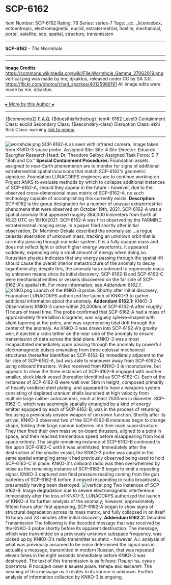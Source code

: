 # SCP-6162
Item Number: SCP-6162
Rating: 76
Series: series-7
Tags: _cc, _licensebox, ectoentropic, electromagnetic, euclid, extraterrestrial, hostile, mechanical, portal, satellite, scp, spatial, structure, transmission

---

**SCP-6162** \- _The Wormhole_
* * *
* * *
**Image Credits**
<https://commons.wikimedia.org/wiki/File:Wormhole_Gamma_27062019.png>  
vertical.png was made by me, djkaktus, released under CC by SA 3.0.  
<https://flickr.com/photos/chad_sparkes/40125986191>
All image edits were made by me, djkaktus.
* * *
[▸ More by this Author ◂](http://www.scp-wiki.net/djkaktus)
* * *
{$comments2}
[F.A.Q.](https://scp-wiki.wikidot.com/component:info-ayers)
{$doesthisfixthebug}
Item#: 6162
Level3
Containment Class:
euclid
Secondary Class:
{$secondary-class}
Disruption Class:
ekhi
Risk Class:
warning
[link to memo](/classification-committee-memo)  

* * *
![wormhole.png](https://scp-wiki.wdfiles.com/local--files/scp-6162/wormhole.png)
SCP-6162-A as seen with infrared camera. Image taken from KNKO-3 space probe.
Assigned Site:
Site-4
Site Director:
Eduardo Beurgher
Research Head:
Dr. Theodore Galbyc
Assigned Task Force:
E-7 "Bob and Co."
**Special Containment Procedures:** Foundation assets assigned to near-Earth phenomenon are to monitor for signs of additional extraterrestrial spatial incursions that match SCP-6162's geometric signature. Foundation LUNACORPS engineers are to continue working on Project ANKS to evaluate methods by which to collapse additional instances of SCP-6162-A, should they appear in the future - however, due to the observed cross-dimensional mass matrix of SCP-6162-A, no such technology capable of accomplishing this currently exists.
**Description:** SCP-6162 is the group designation for a number of unusual extraterrestrial phenomena that were observed on October 19th, 2021.
SCP-6162-A was a spatial anomaly that appeared roughly 384,000 kilometers from Earth at 16:23 UTC on 19/10/2021. SCP-6162-A was first observed by the FARMIND extraterrestrial imaging array. In a paper filed shortly after initial observation, Dr. Mortimer Dekala described the anomaly as:
…a rogue celestial aberration of unknown mass, tracking an unknown orbit that is currently passing through our solar system. It is a fully opaque mass and does not reflect light or other higher energy waveforms. It appeared suddenly, expending only a small amount of energy when doing so. Kurushian physics indicates that any energy passing through the spatial rift should cause the overall interior metastructure of the anomaly to decay logarithmically; despite this, the anomaly has continued to regenerate mass by unknown means since its initial discovery.
SCP-6162-B and SCP-6162-C were mechanical entities or vessels discovered on the far side of SCP-6162-A's spatial rift. For more information, see _Addendum 6162.1_.
![KNKO.png](https://scp-wiki.wdfiles.com/local--files/scp-6162/KNKO.png)
Launch of the KNKO-3 probe.
Shortly after initial discovery, Foundation LUNACORPS authorized the launch of KNKO-3 to gather additional information about the anomaly.
**Addendum 6162.1:** KNKO-3 Observations
KNKO-3 came within 20,000km of SCP-6162-A after roughly 11 hours of travel time. The probe confirmed that SCP-6162-A had a mass of approximately three billion kilograms, was vaguely sphere-shaped with slight tapering at the poles, and was experiencing tidal drift through the center of the anomaly. As KNKO-3 was drawn into SCP-6162-A's gravity well, it ejected a radio tether on the near side of the anomaly to ensure transmission of data across the tidal plane.
KNKO-3 was almost incapacitated immediately upon passing through the anomaly by powerful electromagnetic pulses emanating from three colossal mechanical structures (hereafter identified as SCP-6162-B) immediately adjacent to the far side of SCP-6162-A, but was able to maneuver away from SCP-6162-A using onboard thrusters. Video received from KNKO-3 is inconclusive, but appears to show the three instances of SCP-6162-B engaged with another smaller, sleek black vessel (hereafter identified as SCP-6162-C). Each of the instances of SCP-6162-B were well over 5km in height, composed primarily of heavily oxidized steel plating, and appeared to have a weapons system consisting of depleted uranium shells launched at high velocity from multiple large caliber autocannons, each at least 2500mm in diameter. SCP-6162-C, which was seemingly spatially entangled by a kind of energy emitter equipped by each of SCP-6162-B, was in the process of returning fire using a previously unseen weapon of unknown function.
Shortly after its arrival, KNKO-3 observed two of the SCP-6162-B instances begin to change shape, folding their large cannon batteries into their main superstructure. They then fired their own massive on-board thrusters, aligned to a point in space, and then reached tremendous speed before disappearing from local space entirely. The single remaining instance of SCP-6162-B continued to fire upon SCP-6162-C until it was annihilated.
Immediately after the destruction of the smaller vessel, the KNKO-3 probe was caught in the same spatial entangling array it had previously observed being used to hold SCP-6162-C in place. KNKO-3's onboard radio was then overwhelmed by noise as the remaining instance of SCP-6162-B began to emit a repeating signal. KNKO-3 captured one final pressure reading coming from the gun batteries of SCP-6162-B before it ceased responding to radio broadcasts, presumably having been destroyed.
![vertical.png](https://scp-wiki.wdfiles.com/local--files/scp-6162/vertical.png)
Two instances of SCP-6162-B. Image degradation due to severe electromagnetic interference.
Immediately after the loss of KNKO-3, LUNACORPS authorized the launch of KNKO-4 for further analysis of the anomaly; however, approximately fifteen hours after first appearing, SCP-6162-A began to show signs of structural degradation across its mass matrix, and fully collapsed in on itself 16 hours and 23 minutes after initial discovery.
**Addendum 6162.2:** Decoded Transmission
The following is the decoded message that was received by the KNKO-3 probe shortly before its apparent destruction. The message, which was transmitted on a previously unknown subspace frequency, was picked up by KNKO-3's radio transmitter as static - however, A.I. analysis of what was previously assumed to be noise determined the signal was in actuality a message, transmitted in modern Russian, that was repeated eleven times in the eight seconds immediately before KNKO-3 was destroyed. The text of this transmission is as follows:
Пошел ты, сука с фрегатом. Я посадил семя в вашем доме. теперь вас выселят.
The meaning of this message as it relates to its source is unknown. Further analysis of information collected by KNKO-3 is ongoing.